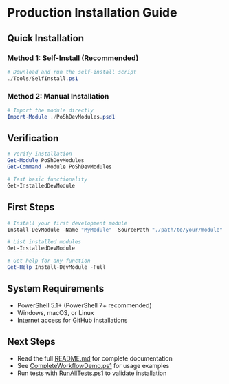 # Production Installation Guide

## Quick Installation

### Method 1: Self-Install (Recommended)
```powershell
# Download and run the self-install script
./Tools/SelfInstall.ps1
```

### Method 2: Manual Installation  
```powershell
# Import the module directly
Import-Module ./PoShDevModules.psd1
```

## Verification

```powershell
# Verify installation
Get-Module PoShDevModules
Get-Command -Module PoShDevModules

# Test basic functionality
Get-InstalledDevModule
```

## First Steps

```powershell
# Install your first development module
Install-DevModule -Name "MyModule" -SourcePath "./path/to/your/module"

# List installed modules
Get-InstalledDevModule

# Get help for any function
Get-Help Install-DevModule -Full
```

## System Requirements

- PowerShell 5.1+ (PowerShell 7+ recommended)
- Windows, macOS, or Linux
- Internet access for GitHub installations

## Next Steps

- Read the full [README.md](../README.md) for complete documentation
- See [CompleteWorkflowDemo.ps1](./CompleteWorkflowDemo.ps1) for usage examples
- Run tests with [RunAllTests.ps1](./RunAllTests.ps1) to validate installation
